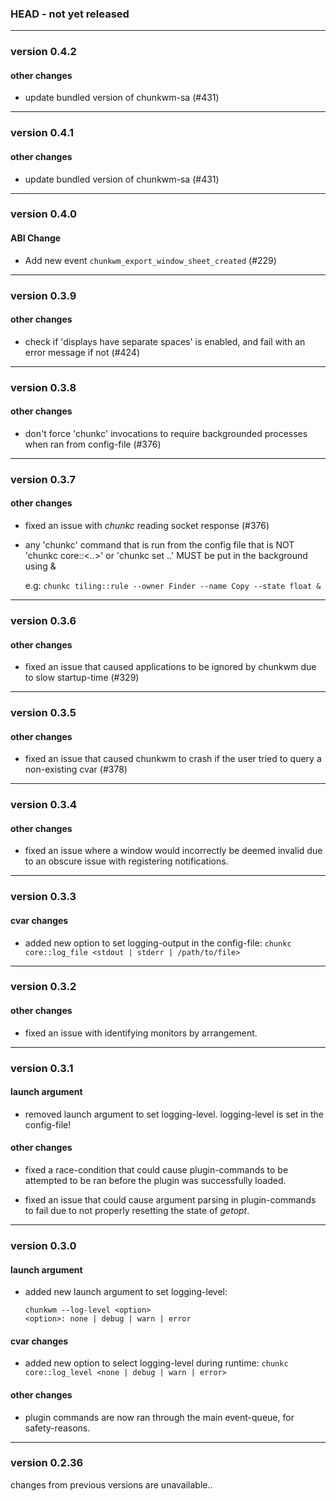 ### HEAD -  not yet released

----------

### version 0.4.2

#### other changes

 - update bundled version of chunkwm-sa (#431)

----------

### version 0.4.1

#### other changes

 - update bundled version of chunkwm-sa (#431)

----------

### version 0.4.0

#### ABI Change

 - Add new event `chunkwm_export_window_sheet_created` (#229)

----------

### version 0.3.9

#### other changes

 - check if 'displays have separate spaces' is enabled, and fail with an error message if not (#424)

----------

### version 0.3.8

#### other changes

 - don't force 'chunkc' invocations to require backgrounded processes when ran from config-file (#376)

----------

### version 0.3.7

#### other changes

 - fixed an issue with *chunkc* reading socket response (#376)

 - any 'chunkc' command that is run from the config file
   that is NOT 'chunkc core::<..>' or 'chunkc set ..'
   MUST be put in the background using &

   e.g: `chunkc tiling::rule --owner Finder --name Copy --state float &`

----------

### version 0.3.6

#### other changes

- fixed an issue that caused applications to be ignored by chunkwm due to slow startup-time (#329)

----------

### version 0.3.5

#### other changes

- fixed an issue that caused chunkwm to crash if the user tried to query a non-existing cvar (#378)

----------

### version 0.3.4

#### other changes

- fixed an issue where a window would incorrectly be deemed invalid due to an obscure issue with registering notifications.

----------

### version 0.3.3

#### cvar changes

- added new option to set logging-output in the config-file:
  `chunkc core::log_file <stdout | stderr | /path/to/file>`

----------

### version 0.3.2

#### other changes

- fixed an issue with identifying monitors by arrangement.

----------

### version 0.3.1

#### launch argument

- removed launch argument to set logging-level. logging-level is set in the config-file!

#### other changes

- fixed a race-condition that could cause plugin-commands to be attempted to be ran before
  the plugin was successfully loaded.

- fixed an issue that could cause argument parsing in plugin-commands to fail due to not properly
  resetting the state of *getopt*.

----------

### version 0.3.0

#### launch argument

- added new launch argument to set logging-level:
  ```
  chunkwm --log-level <option>
  <option>: none | debug | warn | error
  ```

#### cvar changes

- added new option to select logging-level during runtime:
  `chunkc core::log_level <none | debug | warn | error>`

#### other changes

- plugin commands are now ran through the main event-queue, for safety-reasons.

----------

### version 0.2.36

changes from previous versions are unavailable..
